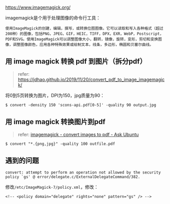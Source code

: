 https://www.imagemagick.org/

imagemagick是个用于处理图像的命令行工具：

```
使用ImageMagick的创建，编辑，撰写，或转换位图图像。它可以读取和写入各种格式（超过200种）的图像，包括PNG，JPEG，GIF，HEIC，TIFF，DPX，EXR，WebP，Postscript，PDF和SVG。使用ImageMagick可以调整图像大小，翻转，镜像，旋转，变形，剪切和变换图像，调整图像颜色，应用各种特殊效果或绘制文本，线条，多边形，椭圆和贝塞尔曲线。
```

## 用 image magick 转换 pdf 到图片（拆分pdf）

> refer: https://jdhao.github.io/2019/11/20/convert_pdf_to_image_imagemagick/

将0到5页转换为图片，DPI为150，jpg质量为90：

```
$ convert -density 150 'scons-api.pdf[0-5]' -quality 90 output.jpg
```

## 用 image magick 转换图片到pdf

> refer: [imagemagick - convert images to pdf - Ask Ubuntu](https://askubuntu.com/quiestions/493584/convert-images-to-pdf)

```
$ convert "*.{png,jpg}" -quality 100 outfile.pdf
```

## 遇到的问题

```
convert: attempt to perform an operation not allowed by the security policy `gs' @ error/delegate.c/ExternalDelegateCommand/382.
```

修改`/etc/ImageMagick-7/policy.xml`，修改：

```
<!-- <policy domain="delegate" rights="none" pattern="gs" /> -->
```
